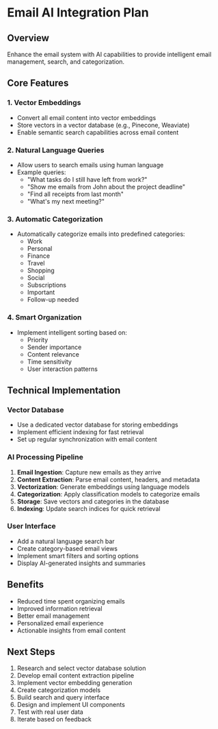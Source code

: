 # Email AI Integration Plan

## Overview
Enhance the email system with AI capabilities to provide intelligent email management, search, and categorization.

## Core Features

### 1. Vector Embeddings
- Convert all email content into vector embeddings
- Store vectors in a vector database (e.g., Pinecone, Weaviate)
- Enable semantic search capabilities across email content

### 2. Natural Language Queries
- Allow users to search emails using human language
- Example queries:
  - "What tasks do I still have left from work?"
  - "Show me emails from John about the project deadline"
  - "Find all receipts from last month"
  - "What's my next meeting?"

### 3. Automatic Categorization
- Automatically categorize emails into predefined categories:
  - Work
  - Personal
  - Finance
  - Travel
  - Shopping
  - Social
  - Subscriptions
  - Important
  - Follow-up needed

### 4. Smart Organization
- Implement intelligent sorting based on:
  - Priority
  - Sender importance
  - Content relevance
  - Time sensitivity
  - User interaction patterns

## Technical Implementation

### Vector Database
- Use a dedicated vector database for storing embeddings
- Implement efficient indexing for fast retrieval
- Set up regular synchronization with email content

### AI Processing Pipeline
1. **Email Ingestion**: Capture new emails as they arrive
2. **Content Extraction**: Parse email content, headers, and metadata
3. **Vectorization**: Generate embeddings using language models
4. **Categorization**: Apply classification models to categorize emails
5. **Storage**: Save vectors and categories in the database
6. **Indexing**: Update search indices for quick retrieval

### User Interface
- Add a natural language search bar
- Create category-based email views
- Implement smart filters and sorting options
- Display AI-generated insights and summaries

## Benefits
- Reduced time spent organizing emails
- Improved information retrieval
- Better email management
- Personalized email experience
- Actionable insights from email content

## Next Steps
1. Research and select vector database solution
2. Develop email content extraction pipeline
3. Implement vector embedding generation
4. Create categorization models
5. Build search and query interface
6. Design and implement UI components
7. Test with real user data
8. Iterate based on feedback 
